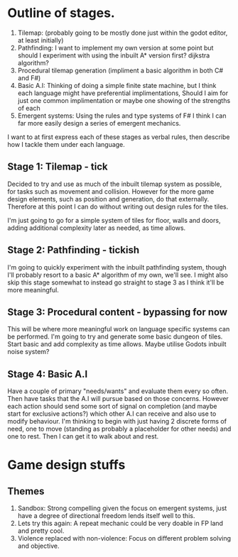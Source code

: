 # Outline of stages.
1. Tilemap: (probably going to be mostly done just within the godot editor, at least initially)
2. Pathfinding: I want to implement my own version at some point but should I experiment with using the inbuilt A\* version first? dijkstra
   algorithm?
3. Procedural tilemap generation (impliment a basic algorithm in both C# and F#)
4. Basic A.I: Thinking of doing a simple finite state machine, but I think each language might have preferential implimentations, Should I
   aim for just one common implimentation or maybe one showing of the strengths of each
5. Emergent systems: Using the rules and type systems of F# I think I can far more easily design a series of emergent mechanics.

I want to at first express each of these stages as verbal rules, then describe how I tackle them under each language.

## Stage 1: Tilemap - tick
Decided to try and use as much of the inbuilt tilemap system as possible, for tasks such as movement and collision. However for the more
game design elements, such as position and generation, do that externally. Therefore at this point I can do without writing out design rules
for the tiles.

I'm just going to go for a simple system of tiles for floor, walls and doors, adding additional complexity later as needed, as time allows.

## Stage 2: Pathfinding - tickish
I'm going to quickly experiment with the inbuilt pathfinding system, though I'll probably resort to a basic A\* algorithm of my own, we'll
see. I might also skip this stage somewhat to instead go straight to stage 3 as I think it'll be more meaningful.

## Stage 3: Procedural content - bypassing for now
This will be where more meaningful work on language specific systems can be performed. I'm going to try and generate some basic dungeon of
tiles. Start basic and add complexity as time allows. Maybe utilise Godots inbuilt noise system?

## Stage 4: Basic A.I
Have a couple of primary "needs/wants" and evaluate them every so often. Then have tasks that the A.I will pursue based on those concerns.
However each action should send some sort of signal on completion (and maybe start for exclusive actions?) which other A.I can receive
and also use to modify behaviour. I'm thinking to begin with just having 2 discrete forms of need, one to move (standing as probably a
placeholder for other needs) and one to rest. Then I can get it to walk about and rest.

# Game design stuffs
## Themes
1. Sandbox: Strong compelling given the focus on emergent systems, just have a degree of directional freedom lends itself well to this.
2. Lets try this again: A repeat mechanic could be very doable in FP land and pretty cool.
3. Violence replaced with non-violence: Focus on different problem solving and objective.
